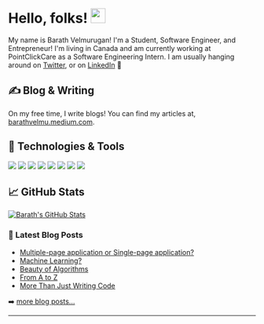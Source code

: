 <!-- More info, tips and tricks for making GitHub Profile README can be found in my article at https://towardsdatascience.com/build-a-stunning-readme-for-your-github-profile-9b80434fe5d7 -->

# Hello, folks! <img src="https://raw.githubusercontent.com/MartinHeinz/MartinHeinz/master/wave.gif" width="30px">

My name is Barath Velmurugan! I'm a Student, Software Engineer, and Entrepreneur! I'm living in Canada and am currently working at PointClickCare as a Software Engineering Intern. I am usually hanging around on [Twitter](https://twitter.com/BarathV03698131), or on [LinkedIn](https://www.linkedin.com/in/barathvelmu/) 🚀

## &#x270d; Blog & Writing

On my free time, I write blogs! You can find my articles at, [barathvelmu.medium.com](https://barathvelmu.medium.com).

## 🔧 Technologies & Tools
![](https://img.shields.io/badge/OS-Linux-informational?style=flat&logo=linux&logoColor=white&color=2bbc8a)
![](https://img.shields.io/badge/Editor-IntelliJ_IDEA-informational?style=flat&logo=intellij-idea&logoColor=white&color=2bbc8a)
![](https://img.shields.io/badge/Code-Python-informational?style=flat&logo=python&logoColor=white&color=2bbc8a)
![](https://img.shields.io/badge/Code-JavaScript-informational?style=flat&logo=javascript&logoColor=white&color=2bbc8a)
![](https://img.shields.io/badge/Code-Make-informational?style=flat&logo=cmake&logoColor=white&color=2bbc8a)
![](https://img.shields.io/badge/Shell-Bash-informational?style=flat&logo=gnu-bash&logoColor=white&color=2bbc8a)
![](https://img.shields.io/badge/Tools-PostgreSQL-informational?style=flat&logo=postgresql&logoColor=white&color=2bbc8a)
![](https://img.shields.io/badge/Tools-Docker-informational?style=flat&logo=docker&logoColor=white&color=2bbc8a)

## &#x1f4c8; GitHub Stats

<a href="https://github.com/bbarathV">
  <img align="center" src="https://github-readme-stats.vercel.app/api?username=bbarathV&show_icons=true&line_height=27&count_private=true&title_color=ffffff&text_color=c9cacc&icon_color=2bbc8a&bg_color=1d1f21" alt="Barath's GitHub Stats" />
</a>

### 📕 Latest Blog Posts

<!-- BLOG-POST-LIST:START -->
- [Multiple-page application or Single-page application?](https://barathvelmu.medium.com/multiple-page-application-or-single-page-application-2313a3a1d699)
- [Machine Learning?](https://barathvelmu.medium.com/machine-learning-f0c67b370d3e)
- [Beauty of Algorithms](https://barathvelmu.medium.com/beauty-of-algorithms-e989989aebb7)
- [From A to Z](https://barathvelmu.medium.com/what-is-sdlc-c23501a3593b)
- [More Than Just Writing Code](https://barathvelmu.medium.com/more-than-just-writing-code-1f87a7dcc783)
<!-- BLOG-POST-LIST:END -->

➡️ [more blog posts...](https://codestackr.com)

---


